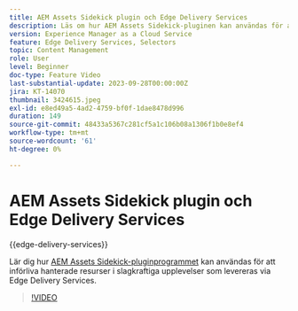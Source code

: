```yaml
---
title: AEM Assets Sidekick plugin och Edge Delivery Services
description: Läs om hur AEM Assets Sidekick-pluginen kan användas för att införliva hanterade resurser i slagkraftiga upplevelser som levereras via Edge Delivery Services.
version: Experience Manager as a Cloud Service
feature: Edge Delivery Services, Selectors
topic: Content Management
role: User
level: Beginner
doc-type: Feature Video
last-substantial-update: 2023-09-28T00:00:00Z
jira: KT-14070
thumbnail: 3424615.jpeg
exl-id: e8ed49a5-4ad2-4759-bf0f-1dae8478d996
duration: 149
source-git-commit: 48433a5367c281cf5a1c106b08a1306f1b0e8ef4
workflow-type: tm+mt
source-wordcount: '61'
ht-degree: 0%

---
```


# AEM Assets Sidekick plugin och Edge Delivery Services

{{edge-delivery-services}}

Lär dig hur [AEM Assets Sidekick-pluginprogrammet](https://www.hlx.live/developer/configuring-aem-assets-sidekick-plugin) kan användas för att införliva hanterade resurser i slagkraftiga upplevelser som levereras via Edge Delivery Services.

>[!VIDEO](https://video.tv.adobe.com/v/3435826/?learn=on&captions=swe)
